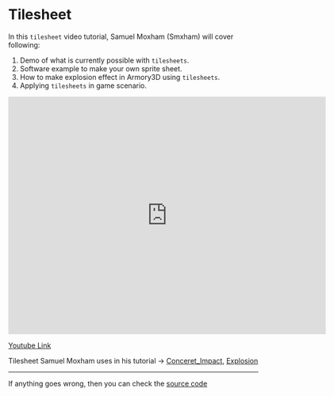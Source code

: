 # Tilesheet

In this `tilesheet` video tutorial, Samuel Moxham (Smxham) will cover following:
1. Demo of what is currently possible with `tilesheets`.
2. Software example to make your own sprite sheet.
3. How to make explosion effect in Armory3D using `tilesheets`.
4. Applying `tilesheets` in game scenario.

<iframe width="640" height="480" src="https://blackgoku36.github.io/armory-tutorials/docassets/tilesheet_tutorial.mp4" frameborder="0" allowfullscreen></iframe>

[Youtube Link](https://www.youtube.com/watch?v=kFXqIprtF2Y)

Tilesheet Samuel Moxham uses in his tutorial -> [Conceret_Impact](https://github.com/BlackGoku36/armory-tutorial-sourcecode/blob/master/Tilesheet/ConcreteImpact.png), [Explosion](https://github.com/BlackGoku36/armory-tutorial-sourcecode/blob/master/Tilesheet/Explosion.png)

---
If anything goes wrong, then you can check the [source code](https://github.com/BlackGoku36/armory-tutorial-download/tree/master/Tilesheet)
